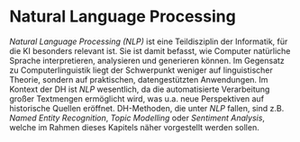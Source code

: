 # Natural Language Processing
 
*Natural Language Processing (NLP)* ist eine Teildisziplin der Informatik, für die KI besonders relevant ist. Sie ist damit befasst, wie Computer natürliche Sprache interpretieren, analysieren und generieren können. Im Gegensatz zu Computerlinguistik liegt der Schwerpunkt weniger auf linguistischer Theorie, sondern auf praktischen, datengestützten Anwendungen. Im Kontext der DH ist *NLP* wesentlich, da die automatisierte Verarbeitung großer Textmengen ermöglicht wird, was u.a. neue Perspektiven auf historische Quellen eröffnet. DH-Methoden, die unter *NLP* fallen, sind z.B. *Named Entity Recognition*, *Topic Modelling* oder *Sentiment Analysis*, welche im Rahmen dieses Kapitels näher vorgestellt werden sollen.